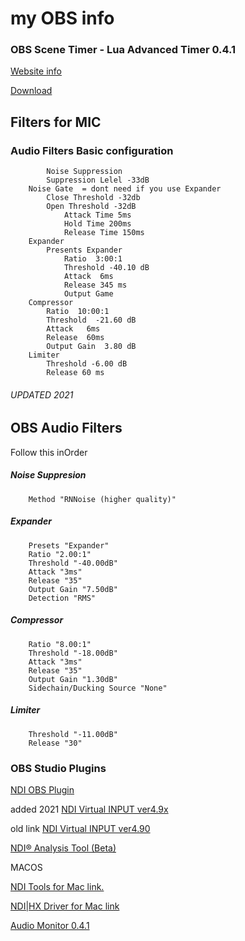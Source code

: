 # my OBS info


### OBS Scene Timer - Lua Advanced Timer 0.4.1

[Website info](https://obsproject.com/forum/threads/advanced-timer.81539/page-2)

[Download](https://obsproject.com/forum/resources/advanced-timer.637/download)


## Filters for MIC

### Audio Filters Basic configuration
```
        Noise Suppression
		Suppression Lelel -33dB
	Noise Gate  = dont need if you use Expander
		Close Threshold -32db
		Open Threshold -32dB
			Attack Time 5ms
			Hold Time 200ms
			Release Time 150ms
	Expander
		Presents Expander
			Ratio  3:00:1
			Threshold -40.10 dB
			Attack  6ms
			Release 345 ms
			Output Game
	Compressor
		Ratio  10:00:1
		Threshold  -21.60 dB
		Attack   6ms
		Release  60ms
		Output Gain  3.80 dB
	Limiter
		Threshold -6.00 dB
		Release 60 ms
```
###### UPDATED 2021
## OBS Audio Filters

Follow this inOrder
##### Noise Suppresion
``` 
	Method "RNNoise (higher quality)" 
```
##### Expander
```
	Presets "Expander"
	Ratio "2.00:1"
	Threshold "-40.00dB"
	Attack "3ms"
	Release "35"
	Output Gain "7.50dB"
	Detection "RMS" 
```
##### Compressor
```
	Ratio "8.00:1"
	Threshold "-18.00dB"
	Attack "3ms"
	Release "35"
	Output Gain "1.30dB"
	Sidechain/Ducking Source "None"
```
##### Limiter
````
	Threshold "-11.00dB"
	Release "30"
````


### OBS Studio Plugins
[NDI OBS Plugin](https://github.com/Palakis/obs-ndi/releases/tag/4.9.1)

added 2021
[NDI Virtual INPUT ver4.9x](https://downloads.ndi.tv/Tools/NDI%204%20Tools.exe)

old link
[NDI Virtual INPUT ver4.90](https://b0e4fe3766b8739d74f9-437b8dd50f60b69cf0974b538e50585b.ssl.cf1.rackcdn.com/Utilities/NDI_Tools/NDI%204%20Tools.exe)

[NDI® Analysis Tool (Beta)](https://downloads.ndi.tv/Tools/NDI%204%20Analysis%20BETA.exe)

MACOS

[NDI Tools for Mac link. ](https://b0e4fe3766b8739d74f9-437b8dd50f60b69cf0974b538e50585b.ssl.cf1.rackcdn.com/Utilities/SDK/NDI_SDK_Mac/NewTekNDIToolsForMacOS.dmg)

[NDI|HX Driver for Mac link](https://077331edbcb8e68d212a-bfe57ec74076e9cb0c74346d8bd35c21.ssl.cf1.rackcdn.com/NDIHX/OSX/NewTekNDIHXDriverForMacOS.dmg)

[Audio Monitor 0.4.1](https://obsproject.com/forum/resources/audio-monitor.1186/)
